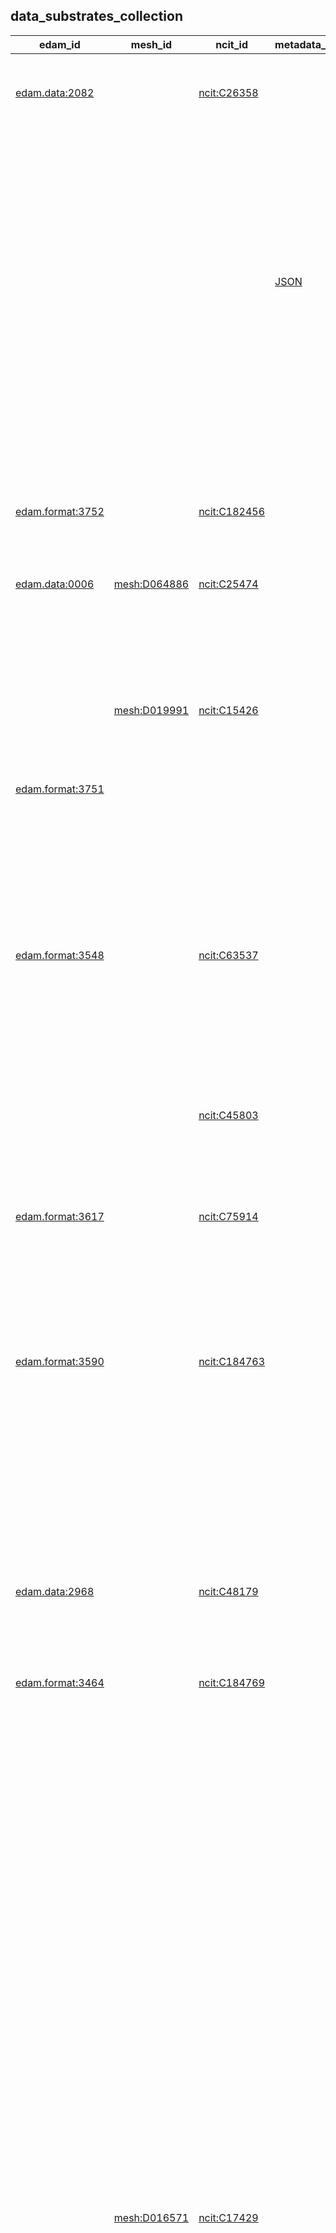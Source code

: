 ## data_substrates_collection

| edam_id                                                 | mesh_id                                            | ncit_id                                                     | metadata_storage | file_extensions | limitations                                                                                                                                                                                                                                            | id                                          | category                                                                                                | name                                                 | description                                                                                                                                                                                                                                                                                                                                                                                                                   | subclass_of                                                                             | related_to                                                                                                                                                                                                                                                                                                                                                                                                                                                                                                                                                                                                                                                                                                                                                                                                                                                                                                                                                                                                                                                                                      | contributor_name | contributor_github_name | contributor_orcid                                      | contribution_date |
| ------------------------------------------------------- | -------------------------------------------------- | ----------------------------------------------------------- | ---------------- | --------------- | ------------------------------------------------------------------------------------------------------------------------------------------------------------------------------------------------------------------------------------------------------ | ------------------------------------------- | ------------------------------------------------------------------------------------------------------- | ---------------------------------------------------- | ----------------------------------------------------------------------------------------------------------------------------------------------------------------------------------------------------------------------------------------------------------------------------------------------------------------------------------------------------------------------------------------------------------------------------- | --------------------------------------------------------------------------------------- | ----------------------------------------------------------------------------------------------------------------------------------------------------------------------------------------------------------------------------------------------------------------------------------------------------------------------------------------------------------------------------------------------------------------------------------------------------------------------------------------------------------------------------------------------------------------------------------------------------------------------------------------------------------------------------------------------------------------------------------------------------------------------------------------------------------------------------------------------------------------------------------------------------------------------------------------------------------------------------------------------------------------------------------------------------------------------------------------------- | ---------------- | ----------------------- | ------------------------------------------------------ | ----------------- |
| [edam.data:2082](http://edamontology.org/data_2082)     |                                                    | [ncit:C26358](http://purl.obolibrary.org/obo/NCIT_C26358)   |                  |                 |                                                                                                                                                                                                                                                        | [B2AI_SUBSTRATE:1](DataSubstrate.markdown)  | [B2AI_SUBSTRATE:DataSubstrate](https://w3id.org/bridge2ai/standards-datasubstrate-schema/DataSubstrate) | Array                                                | A data type that represents a collection of elements (values or variables), each selected by one or more indices.                                                                                                                                                                                                                                                                                                             | [B2AI_SUBSTRATE:7](DataSubstrate.markdown)                                              | [B2AI_STANDARD:392](DataStandardOrTool.markdown) [B2AI_STANDARD:394](DataStandardOrTool.markdown) [B2AI_STANDARD:722](DataStandardOrTool.markdown) [B2AI_STANDARD:834](DataStandardOrTool.markdown)                                                                                                                                                                                                                                                                                                                                                                                                                                                                                                                                                                                                                                                                                                                                                                                                                                                                                             | Harry Caufield   | caufieldjh              | [ORCID:0000-0001-5705-7831](ORCID:0000-0001-5705-7831) |                   |
|                                                         |                                                    |                                                             |                  |                 |                                                                                                                                                                                                                                                        | [B2AI_SUBSTRATE:2](DataSubstrate.markdown)  | [B2AI_SUBSTRATE:DataSubstrate](https://w3id.org/bridge2ai/standards-datasubstrate-schema/DataSubstrate) | Associative Array                                    | A data structure that stores a collection of key-value pairs, where each key is associated with a value. It allows for fast and efficient lookups by using the keys as indices to access the corresponding values.                                                                                                                                                                                                            | [B2AI_SUBSTRATE:1](DataSubstrate.markdown)                                              |                                                                                                                                                                                                                                                                                                                                                                                                                                                                                                                                                                                                                                                                                                                                                                                                                                                                                                                                                                                                                                                                                                 | Harry Caufield   | caufieldjh              | [ORCID:0000-0001-5705-7831](ORCID:0000-0001-5705-7831) |                   |
|                                                         |                                                    |                                                             | [JSON](JSON)     |                 |                                                                                                                                                                                                                                                        | [B2AI_SUBSTRATE:3](DataSubstrate.markdown)  | [B2AI_SUBSTRATE:DataSubstrate](https://w3id.org/bridge2ai/standards-datasubstrate-schema/DataSubstrate) | BIDS                                                 | Data conforming to the Brain Imaging Data Structure (BIDS).                                                                                                                                                                                                                                                                                                                                                                   | [B2AI_SUBSTRATE:19](DataSubstrate.markdown) [B2AI_SUBSTRATE:49](DataSubstrate.markdown) | [B2AI_STANDARD:33](DataStandardOrTool.markdown)                                                                                                                                                                                                                                                                                                                                                                                                                                                                                                                                                                                                                                                                                                                                                                                                                                                                                                                                                                                                                                                 | Harry Caufield   | caufieldjh              | [ORCID:0000-0001-5705-7831](ORCID:0000-0001-5705-7831) |                   |
|                                                         |                                                    |                                                             |                  |                 |                                                                                                                                                                                                                                                        | [B2AI_SUBSTRATE:4](DataSubstrate.markdown)  | [B2AI_SUBSTRATE:DataSubstrate](https://w3id.org/bridge2ai/standards-datasubstrate-schema/DataSubstrate) | BigQuery                                             | A fully managed, serverless data warehouse that enables scalable analysis over petabytes of data. It is a Platform as a Service (PaaS) that supports querying using ANSI SQL.                                                                                                                                                                                                                                                 | [B2AI_SUBSTRATE:5](DataSubstrate.markdown)                                              | [B2AI_STANDARD:735](DataStandardOrTool.markdown)                                                                                                                                                                                                                                                                                                                                                                                                                                                                                                                                                                                                                                                                                                                                                                                                                                                                                                                                                                                                                                                | Harry Caufield   | caufieldjh              | [ORCID:0000-0001-5705-7831](ORCID:0000-0001-5705-7831) |                   |
|                                                         |                                                    |                                                             |                  |                 |                                                                                                                                                                                                                                                        | [B2AI_SUBSTRATE:5](DataSubstrate.markdown)  | [B2AI_SUBSTRATE:DataSubstrate](https://w3id.org/bridge2ai/standards-datasubstrate-schema/DataSubstrate) | Column Store                                         | A database that stores data tables by column rather than by row.                                                                                                                                                                                                                                                                                                                                                              | [B2AI_SUBSTRATE:9](DataSubstrate.markdown)                                              |                                                                                                                                                                                                                                                                                                                                                                                                                                                                                                                                                                                                                                                                                                                                                                                                                                                                                                                                                                                                                                                                                                 | Harry Caufield   | caufieldjh              | [ORCID:0000-0001-5705-7831](ORCID:0000-0001-5705-7831) |                   |
| [edam.format:3752](http://edamontology.org/format_3752) |                                                    | [ncit:C182456](http://purl.obolibrary.org/obo/NCIT_C182456) |                  | csv             | Differences in newline characters can cause inconsistency across operating systems.                                                                                                                                                                    | [B2AI_SUBSTRATE:6](DataSubstrate.markdown)  | [B2AI_SUBSTRATE:DataSubstrate](https://w3id.org/bridge2ai/standards-datasubstrate-schema/DataSubstrate) | Comma-separated values                               | Any text or mixed data with distinct records in columns separated by commas and rows separated by newlines.                                                                                                                                                                                                                                                                                                                   | [B2AI_SUBSTRATE:10](DataSubstrate.markdown)                                             | [B2AI_STANDARD:347](DataStandardOrTool.markdown) [B2AI_STANDARD:378](DataStandardOrTool.markdown) [B2AI_STANDARD:783](DataStandardOrTool.markdown) [B2AI_STANDARD:878](DataStandardOrTool.markdown)                                                                                                                                                                                                                                                                                                                                                                                                                                                                                                                                                                                                                                                                                                                                                                                                                                                                                             | Harry Caufield   | caufieldjh              | [ORCID:0000-0001-5705-7831](ORCID:0000-0001-5705-7831) |                   |
| [edam.data:0006](http://edamontology.org/data_0006)     | [mesh:D064886](http://id.nlm.nih.gov/mesh/D064886) | [ncit:C25474](http://purl.obolibrary.org/obo/NCIT_C25474)   |                  |                 |                                                                                                                                                                                                                                                        | [B2AI_SUBSTRATE:7](DataSubstrate.markdown)  | [B2AI_SUBSTRATE:DataSubstrate](https://w3id.org/bridge2ai/standards-datasubstrate-schema/DataSubstrate) | Data                                                 | Any collection of discrete values conveying information.                                                                                                                                                                                                                                                                                                                                                                      |                                                                                         |                                                                                                                                                                                                                                                                                                                                                                                                                                                                                                                                                                                                                                                                                                                                                                                                                                                                                                                                                                                                                                                                                                 | Harry Caufield   | caufieldjh              | [ORCID:0000-0001-5705-7831](ORCID:0000-0001-5705-7831) |                   |
|                                                         |                                                    |                                                             |                  |                 |                                                                                                                                                                                                                                                        | [B2AI_SUBSTRATE:8](DataSubstrate.markdown)  | [B2AI_SUBSTRATE:DataSubstrate](https://w3id.org/bridge2ai/standards-datasubstrate-schema/DataSubstrate) | Data Frame                                           | A data structure that organizes data into a 2-dimensional table of rows and columns.                                                                                                                                                                                                                                                                                                                                          | [B2AI_SUBSTRATE:7](DataSubstrate.markdown)                                              | [B2AI_STANDARD:813](DataStandardOrTool.markdown) [B2AI_STANDARD:862](DataStandardOrTool.markdown)                                                                                                                                                                                                                                                                                                                                                                                                                                                                                                                                                                                                                                                                                                                                                                                                                                                                                                                                                                                               | Harry Caufield   | caufieldjh              | [ORCID:0000-0001-5705-7831](ORCID:0000-0001-5705-7831) |                   |
|                                                         | [mesh:D019991](http://id.nlm.nih.gov/mesh/D019991) | [ncit:C15426](http://purl.obolibrary.org/obo/NCIT_C15426)   |                  |                 |                                                                                                                                                                                                                                                        | [B2AI_SUBSTRATE:9](DataSubstrate.markdown)  | [B2AI_SUBSTRATE:DataSubstrate](https://w3id.org/bridge2ai/standards-datasubstrate-schema/DataSubstrate) | Database                                             | An organized collection of structured information, stored electronically and organized for rapid search and retrieval.                                                                                                                                                                                                                                                                                                        | [B2AI_SUBSTRATE:7](DataSubstrate.markdown)                                              | [B2AI_STANDARD:202](DataStandardOrTool.markdown) [B2AI_STANDARD:712](DataStandardOrTool.markdown) [B2AI_STANDARD:797](DataStandardOrTool.markdown) [B2AI_STANDARD:801](DataStandardOrTool.markdown) [B2AI_STANDARD:802](DataStandardOrTool.markdown) [B2AI_STANDARD:815](DataStandardOrTool.markdown) [B2AI_STANDARD:861](DataStandardOrTool.markdown) [B2AI_STANDARD:871](DataStandardOrTool.markdown)                                                                                                                                                                                                                                                                                                                                                                                                                                                                                                                                                                                                                                                                                         | Harry Caufield   | caufieldjh              | [ORCID:0000-0001-5705-7831](ORCID:0000-0001-5705-7831) |                   |
| [edam.format:3751](http://edamontology.org/format_3751) |                                                    |                                                             |                  | txt             |                                                                                                                                                                                                                                                        | [B2AI_SUBSTRATE:10](DataSubstrate.markdown) | [B2AI_SUBSTRATE:DataSubstrate](https://w3id.org/bridge2ai/standards-datasubstrate-schema/DataSubstrate) | Delimited Text                                       | Any data with distinct records separated or delimited by a specific character pattern.                                                                                                                                                                                                                                                                                                                                        | [B2AI_SUBSTRATE:43](DataSubstrate.markdown)                                             |                                                                                                                                                                                                                                                                                                                                                                                                                                                                                                                                                                                                                                                                                                                                                                                                                                                                                                                                                                                                                                                                                                 | Harry Caufield   | caufieldjh              | [ORCID:0000-0001-5705-7831](ORCID:0000-0001-5705-7831) |                   |
| [edam.format:3548](http://edamontology.org/format_3548) |                                                    | [ncit:C63537](http://purl.obolibrary.org/obo/NCIT_C63537)   |                  | dicom dcm       | Files are generally named using unique identifiers that may not be compatible across all operating systems (i.e., they may be too long). Patient data is included in each image file header so all files must be processed in order to anonymize them. | [B2AI_SUBSTRATE:11](DataSubstrate.markdown) | [B2AI_SUBSTRATE:DataSubstrate](https://w3id.org/bridge2ai/standards-datasubstrate-schema/DataSubstrate) | DICOM                                                | An image and metadata format for radiology imaging.                                                                                                                                                                                                                                                                                                                                                                           | [B2AI_SUBSTRATE:36](DataSubstrate.markdown)                                             | [B2AI_STANDARD:8](DataStandardOrTool.markdown) [B2AI_STANDARD:79](DataStandardOrTool.markdown) [B2AI_STANDARD:80](DataStandardOrTool.markdown) [B2AI_STANDARD:81](DataStandardOrTool.markdown) [B2AI_STANDARD:82](DataStandardOrTool.markdown) [B2AI_STANDARD:83](DataStandardOrTool.markdown) [B2AI_STANDARD:84](DataStandardOrTool.markdown) [B2AI_STANDARD:85](DataStandardOrTool.markdown) [B2AI_STANDARD:86](DataStandardOrTool.markdown) [B2AI_STANDARD:87](DataStandardOrTool.markdown) [B2AI_STANDARD:88](DataStandardOrTool.markdown) [B2AI_STANDARD:89](DataStandardOrTool.markdown) [B2AI_STANDARD:90](DataStandardOrTool.markdown) [B2AI_STANDARD:91](DataStandardOrTool.markdown) [B2AI_STANDARD:92](DataStandardOrTool.markdown) [B2AI_STANDARD:93](DataStandardOrTool.markdown) [B2AI_STANDARD:94](DataStandardOrTool.markdown) [B2AI_STANDARD:95](DataStandardOrTool.markdown) [B2AI_STANDARD:96](DataStandardOrTool.markdown) [B2AI_STANDARD:97](DataStandardOrTool.markdown) [B2AI_STANDARD:98](DataStandardOrTool.markdown) [B2AI_STANDARD:849](DataStandardOrTool.markdown) | Harry Caufield   | caufieldjh              | [ORCID:0000-0001-5705-7831](ORCID:0000-0001-5705-7831) |                   |
|                                                         |                                                    | [ncit:C45803](http://purl.obolibrary.org/obo/NCIT_C45803)   |                  |                 |                                                                                                                                                                                                                                                        | [B2AI_SUBSTRATE:12](DataSubstrate.markdown) | [B2AI_SUBSTRATE:DataSubstrate](https://w3id.org/bridge2ai/standards-datasubstrate-schema/DataSubstrate) | Directed acyclic graph                               | A directed graph with no directed cycles.                                                                                                                                                                                                                                                                                                                                                                                     | [B2AI_SUBSTRATE:14](DataSubstrate.markdown)                                             |                                                                                                                                                                                                                                                                                                                                                                                                                                                                                                                                                                                                                                                                                                                                                                                                                                                                                                                                                                                                                                                                                                 | Harry Caufield   | caufieldjh              | [ORCID:0000-0001-5705-7831](ORCID:0000-0001-5705-7831) |                   |
|                                                         |                                                    |                                                             |                  |                 |                                                                                                                                                                                                                                                        | [B2AI_SUBSTRATE:13](DataSubstrate.markdown) | [B2AI_SUBSTRATE:DataSubstrate](https://w3id.org/bridge2ai/standards-datasubstrate-schema/DataSubstrate) | Document Database                                    | A database that stores and retrieves information in documents.                                                                                                                                                                                                                                                                                                                                                                | [B2AI_SUBSTRATE:9](DataSubstrate.markdown)                                              | [B2AI_STANDARD:797](DataStandardOrTool.markdown)                                                                                                                                                                                                                                                                                                                                                                                                                                                                                                                                                                                                                                                                                                                                                                                                                                                                                                                                                                                                                                                | Harry Caufield   | caufieldjh              | [ORCID:0000-0001-5705-7831](ORCID:0000-0001-5705-7831) |                   |
| [edam.format:3617](http://edamontology.org/format_3617) |                                                    | [ncit:C75914](http://purl.obolibrary.org/obo/NCIT_C75914)   |                  |                 |                                                                                                                                                                                                                                                        | [B2AI_SUBSTRATE:14](DataSubstrate.markdown) | [B2AI_SUBSTRATE:DataSubstrate](https://w3id.org/bridge2ai/standards-datasubstrate-schema/DataSubstrate) | Graph                                                | A structure of nodes (sometimes called vertices) and edges between them.                                                                                                                                                                                                                                                                                                                                                      | [B2AI_SUBSTRATE:7](DataSubstrate.markdown)                                              | [B2AI_STANDARD:768](DataStandardOrTool.markdown) [B2AI_STANDARD:802](DataStandardOrTool.markdown)                                                                                                                                                                                                                                                                                                                                                                                                                                                                                                                                                                                                                                                                                                                                                                                                                                                                                                                                                                                               | Harry Caufield   | caufieldjh              | [ORCID:0000-0001-5705-7831](ORCID:0000-0001-5705-7831) |                   |
|                                                         |                                                    |                                                             |                  |                 |                                                                                                                                                                                                                                                        | [B2AI_SUBSTRATE:15](DataSubstrate.markdown) | [B2AI_SUBSTRATE:DataSubstrate](https://w3id.org/bridge2ai/standards-datasubstrate-schema/DataSubstrate) | Graph Database                                       | A type of database that stores nodes and relationships instead of tables or documents.                                                                                                                                                                                                                                                                                                                                        | [B2AI_SUBSTRATE:9](DataSubstrate.markdown) [B2AI_SUBSTRATE:14](DataSubstrate.markdown)  | [B2AI_STANDARD:768](DataStandardOrTool.markdown) [B2AI_STANDARD:802](DataStandardOrTool.markdown)                                                                                                                                                                                                                                                                                                                                                                                                                                                                                                                                                                                                                                                                                                                                                                                                                                                                                                                                                                                               | Harry Caufield   | caufieldjh              | [ORCID:0000-0001-5705-7831](ORCID:0000-0001-5705-7831) |                   |
| [edam.format:3590](http://edamontology.org/format_3590) |                                                    | [ncit:C184763](http://purl.obolibrary.org/obo/NCIT_C184763) |                  | h5 hdf5         | Structure is not optimized for data access through cloud storage infrastructure.                                                                                                                                                                       | [B2AI_SUBSTRATE:16](DataSubstrate.markdown) | [B2AI_SUBSTRATE:DataSubstrate](https://w3id.org/bridge2ai/standards-datasubstrate-schema/DataSubstrate) | HDF5                                                 | A data model, library, and file format for storing and managing data. It supports an unlimited variety of datatypes, and is designed for flexible and efficient I/O and for high volume and complex data.                                                                                                                                                                                                                     | [B2AI_SUBSTRATE:18](DataSubstrate.markdown)                                             | [B2AI_STANDARD:71](DataStandardOrTool.markdown) [B2AI_STANDARD:218](DataStandardOrTool.markdown) [B2AI_STANDARD:339](DataStandardOrTool.markdown) [B2AI_STANDARD:340](DataStandardOrTool.markdown) [B2AI_STANDARD:379](DataStandardOrTool.markdown)                                                                                                                                                                                                                                                                                                                                                                                                                                                                                                                                                                                                                                                                                                                                                                                                                                             | Harry Caufield   | caufieldjh              | [ORCID:0000-0001-5705-7831](ORCID:0000-0001-5705-7831) |                   |
|                                                         |                                                    |                                                             |                  |                 |                                                                                                                                                                                                                                                        | [B2AI_SUBSTRATE:17](DataSubstrate.markdown) | [B2AI_SUBSTRATE:DataSubstrate](https://w3id.org/bridge2ai/standards-datasubstrate-schema/DataSubstrate) | Heap                                                 | A complete binary tree, i.e., each node has no more than two children.                                                                                                                                                                                                                                                                                                                                                        | [Tree](Tree)                                                                            |                                                                                                                                                                                                                                                                                                                                                                                                                                                                                                                                                                                                                                                                                                                                                                                                                                                                                                                                                                                                                                                                                                 | Harry Caufield   | caufieldjh              | [ORCID:0000-0001-5705-7831](ORCID:0000-0001-5705-7831) |                   |
|                                                         |                                                    |                                                             |                  |                 |                                                                                                                                                                                                                                                        | [B2AI_SUBSTRATE:18](DataSubstrate.markdown) | [B2AI_SUBSTRATE:DataSubstrate](https://w3id.org/bridge2ai/standards-datasubstrate-schema/DataSubstrate) | Hierarchical Array                                   | A data structure of a list, such that list elements may be subsets of other elements.                                                                                                                                                                                                                                                                                                                                         | [B2AI_SUBSTRATE:1](DataSubstrate.markdown)                                              |                                                                                                                                                                                                                                                                                                                                                                                                                                                                                                                                                                                                                                                                                                                                                                                                                                                                                                                                                                                                                                                                                                 | Harry Caufield   | caufieldjh              | [ORCID:0000-0001-5705-7831](ORCID:0000-0001-5705-7831) |                   |
| [edam.data:2968](http://edamontology.org/data_2968)     |                                                    | [ncit:C48179](http://purl.obolibrary.org/obo/NCIT_C48179)   |                  |                 |                                                                                                                                                                                                                                                        | [B2AI_SUBSTRATE:19](DataSubstrate.markdown) | [B2AI_SUBSTRATE:DataSubstrate](https://w3id.org/bridge2ai/standards-datasubstrate-schema/DataSubstrate) | Image                                                | Any visual representation of something.                                                                                                                                                                                                                                                                                                                                                                                       | [B2AI_SUBSTRATE:7](DataSubstrate.markdown)                                              | [B2AI_STANDARD:98](DataStandardOrTool.markdown) [B2AI_STANDARD:307](DataStandardOrTool.markdown) [B2AI_STANDARD:316](DataStandardOrTool.markdown) [B2AI_STANDARD:344](DataStandardOrTool.markdown) [B2AI_STANDARD:362](DataStandardOrTool.markdown) [B2AI_STANDARD:375](DataStandardOrTool.markdown) [B2AI_STANDARD:377](DataStandardOrTool.markdown) [B2AI_STANDARD:383](DataStandardOrTool.markdown) [B2AI_STANDARD:390](DataStandardOrTool.markdown)                                                                                                                                                                                                                                                                                                                                                                                                                                                                                                                                                                                                                                         | Harry Caufield   | caufieldjh              | [ORCID:0000-0001-5705-7831](ORCID:0000-0001-5705-7831) |                   |
| [edam.format:3464](http://edamontology.org/format_3464) |                                                    | [ncit:C184769](http://purl.obolibrary.org/obo/NCIT_C184769) |                  | json            |                                                                                                                                                                                                                                                        | [B2AI_SUBSTRATE:20](DataSubstrate.markdown) | [B2AI_SUBSTRATE:DataSubstrate](https://w3id.org/bridge2ai/standards-datasubstrate-schema/DataSubstrate) | JSON                                                 | JavaScript Object Notation (JSON) is a lightweight format for storing and transporting data.                                                                                                                                                                                                                                                                                                                                  | [B2AI_SUBSTRATE:2](DataSubstrate.markdown) [B2AI_SUBSTRATE:18](DataSubstrate.markdown)  |                                                                                                                                                                                                                                                                                                                                                                                                                                                                                                                                                                                                                                                                                                                                                                                                                                                                                                                                                                                                                                                                                                 | Harry Caufield   | caufieldjh              | [ORCID:0000-0001-5705-7831](ORCID:0000-0001-5705-7831) |                   |
|                                                         |                                                    |                                                             |                  | tsv             |                                                                                                                                                                                                                                                        | [B2AI_SUBSTRATE:21](DataSubstrate.markdown) | [B2AI_SUBSTRATE:DataSubstrate](https://w3id.org/bridge2ai/standards-datasubstrate-schema/DataSubstrate) | KGX TSV                                              | A tab-delimited data format for exchanging property graph data.                                                                                                                                                                                                                                                                                                                                                               | [B2AI_SUBSTRATE:32](DataSubstrate.markdown) [B2AI_SUBSTRATE:41](DataSubstrate.markdown) | [B2AI_STANDARD:346](DataStandardOrTool.markdown)                                                                                                                                                                                                                                                                                                                                                                                                                                                                                                                                                                                                                                                                                                                                                                                                                                                                                                                                                                                                                                                | Harry Caufield   | caufieldjh              | [ORCID:0000-0001-5705-7831](ORCID:0000-0001-5705-7831) |                   |
|                                                         |                                                    |                                                             |                  | mongo           | The maximum size of an individual document in MongoDB is 16MB with a nested depth of 100 levels.                                                                                                                                                       | [B2AI_SUBSTRATE:22](DataSubstrate.markdown) | [B2AI_SUBSTRATE:DataSubstrate](https://w3id.org/bridge2ai/standards-datasubstrate-schema/DataSubstrate) | MongoDB                                              | A non-relational document database that provides support for JSON-like storage.                                                                                                                                                                                                                                                                                                                                               | [B2AI_SUBSTRATE:13](DataSubstrate.markdown)                                             | [B2AI_STANDARD:797](DataStandardOrTool.markdown)                                                                                                                                                                                                                                                                                                                                                                                                                                                                                                                                                                                                                                                                                                                                                                                                                                                                                                                                                                                                                                                | Harry Caufield   | caufieldjh              | [ORCID:0000-0001-5705-7831](ORCID:0000-0001-5705-7831) |                   |
|                                                         |                                                    |                                                             |                  | mysql sql       |                                                                                                                                                                                                                                                        | [B2AI_SUBSTRATE:23](DataSubstrate.markdown) | [B2AI_SUBSTRATE:DataSubstrate](https://w3id.org/bridge2ai/standards-datasubstrate-schema/DataSubstrate) | MySQL                                                | A relational database management system developed by Oracle that is based on structured query language (SQL).                                                                                                                                                                                                                                                                                                                 | [B2AI_SUBSTRATE:37](DataSubstrate.markdown)                                             | [B2AI_STANDARD:801](DataStandardOrTool.markdown)                                                                                                                                                                                                                                                                                                                                                                                                                                                                                                                                                                                                                                                                                                                                                                                                                                                                                                                                                                                                                                                | Harry Caufield   | caufieldjh              | [ORCID:0000-0001-5705-7831](ORCID:0000-0001-5705-7831) |                   |
|                                                         |                                                    |                                                             |                  |                 |                                                                                                                                                                                                                                                        | [B2AI_SUBSTRATE:24](DataSubstrate.markdown) | [B2AI_SUBSTRATE:DataSubstrate](https://w3id.org/bridge2ai/standards-datasubstrate-schema/DataSubstrate) | N-Dimensional Array                                  | A data structure that can store a collection of items, where each item is identified by a set of indices. The number of indices required to identify an item is referred to as the dimension of the array, hence the name N-dimensional array.                                                                                                                                                                                | [B2AI_SUBSTRATE:1](DataSubstrate.markdown)                                              | [B2AI_STANDARD:394](DataStandardOrTool.markdown)                                                                                                                                                                                                                                                                                                                                                                                                                                                                                                                                                                                                                                                                                                                                                                                                                                                                                                                                                                                                                                                | Harry Caufield   | caufieldjh              | [ORCID:0000-0001-5705-7831](ORCID:0000-0001-5705-7831) |                   |
|                                                         |                                                    |                                                             |                  |                 | All data is stored locally - this can cause slowdowns when data exceeds available memory.                                                                                                                                                              | [B2AI_SUBSTRATE:25](DataSubstrate.markdown) | [B2AI_SUBSTRATE:DataSubstrate](https://w3id.org/bridge2ai/standards-datasubstrate-schema/DataSubstrate) | Neo4j                                                | A popular graph database platform.                                                                                                                                                                                                                                                                                                                                                                                            | [B2AI_SUBSTRATE:15](DataSubstrate.markdown)                                             | [B2AI_STANDARD:802](DataStandardOrTool.markdown)                                                                                                                                                                                                                                                                                                                                                                                                                                                                                                                                                                                                                                                                                                                                                                                                                                                                                                                                                                                                                                                | Harry Caufield   | caufieldjh              | [ORCID:0000-0001-5705-7831](ORCID:0000-0001-5705-7831) |                   |
|                                                         | [mesh:D016571](http://id.nlm.nih.gov/mesh/D016571) | [ncit:C17429](http://purl.obolibrary.org/obo/NCIT_C17429)   |                  |                 |                                                                                                                                                                                                                                                        | [B2AI_SUBSTRATE:26](DataSubstrate.markdown) | [B2AI_SUBSTRATE:DataSubstrate](https://w3id.org/bridge2ai/standards-datasubstrate-schema/DataSubstrate) | Neural Network Model                                 | The result of training a neural network on a certain set of inputs.                                                                                                                                                                                                                                                                                                                                                           | [B2AI_SUBSTRATE:7](DataSubstrate.markdown)                                              |                                                                                                                                                                                                                                                                                                                                                                                                                                                                                                                                                                                                                                                                                                                                                                                                                                                                                                                                                                                                                                                                                                 | Harry Caufield   | caufieldjh              | [ORCID:0000-0001-5705-7831](ORCID:0000-0001-5705-7831) |                   |
|                                                         |                                                    |                                                             |                  | nnef            |                                                                                                                                                                                                                                                        | [B2AI_SUBSTRATE:27](DataSubstrate.markdown) | [B2AI_SUBSTRATE:DataSubstrate](https://w3id.org/bridge2ai/standards-datasubstrate-schema/DataSubstrate) | NNEF                                                 | An exchange format for neural network models produced using Torch, Caffe, TensorFlow, Theano, Chainer, Caffe2, PyTorch, or MXNet.                                                                                                                                                                                                                                                                                             | [B2AI_SUBSTRATE:26](DataSubstrate.markdown)                                             | [B2AI_STANDARD:354](DataStandardOrTool.markdown)                                                                                                                                                                                                                                                                                                                                                                                                                                                                                                                                                                                                                                                                                                                                                                                                                                                                                                                                                                                                                                                | Harry Caufield   | caufieldjh              | [ORCID:0000-0001-5705-7831](ORCID:0000-0001-5705-7831) |                   |
|                                                         |                                                    |                                                             |                  | onnx            |                                                                                                                                                                                                                                                        | [B2AI_SUBSTRATE:28](DataSubstrate.markdown) | [B2AI_SUBSTRATE:DataSubstrate](https://w3id.org/bridge2ai/standards-datasubstrate-schema/DataSubstrate) | ONNX                                                 | An open format built to represent machine learning models.                                                                                                                                                                                                                                                                                                                                                                    | [B2AI_SUBSTRATE:26](DataSubstrate.markdown)                                             | [B2AI_STANDARD:357](DataStandardOrTool.markdown)                                                                                                                                                                                                                                                                                                                                                                                                                                                                                                                                                                                                                                                                                                                                                                                                                                                                                                                                                                                                                                                | Harry Caufield   | caufieldjh              | [ORCID:0000-0001-5705-7831](ORCID:0000-0001-5705-7831) |                   |
|                                                         |                                                    |                                                             |                  |                 |                                                                                                                                                                                                                                                        | [B2AI_SUBSTRATE:29](DataSubstrate.markdown) | [B2AI_SUBSTRATE:DataSubstrate](https://w3id.org/bridge2ai/standards-datasubstrate-schema/DataSubstrate) | Pandas DataFrame                                     | A two-dimensional, size-mutable, potentially heterogeneous tabular data object.                                                                                                                                                                                                                                                                                                                                               | [B2AI_SUBSTRATE:8](DataSubstrate.markdown)                                              | [B2AI_STANDARD:813](DataStandardOrTool.markdown)                                                                                                                                                                                                                                                                                                                                                                                                                                                                                                                                                                                                                                                                                                                                                                                                                                                                                                                                                                                                                                                | Harry Caufield   | caufieldjh              | [ORCID:0000-0001-5705-7831](ORCID:0000-0001-5705-7831) |                   |
|                                                         |                                                    |                                                             |                  | parquet pqt     |                                                                                                                                                                                                                                                        | [B2AI_SUBSTRATE:30](DataSubstrate.markdown) | [B2AI_SUBSTRATE:DataSubstrate](https://w3id.org/bridge2ai/standards-datasubstrate-schema/DataSubstrate) | Parquet                                              | Apache Parquet is a free and open-source column-oriented data storage format in the Apache Hadoop ecosystem.                                                                                                                                                                                                                                                                                                                  | [B2AI_SUBSTRATE:5](DataSubstrate.markdown)                                              | [B2AI_STANDARD:359](DataStandardOrTool.markdown)                                                                                                                                                                                                                                                                                                                                                                                                                                                                                                                                                                                                                                                                                                                                                                                                                                                                                                                                                                                                                                                | Harry Caufield   | caufieldjh              | [ORCID:0000-0001-5705-7831](ORCID:0000-0001-5705-7831) |                   |
|                                                         |                                                    |                                                             |                  | sql             |                                                                                                                                                                                                                                                        | [B2AI_SUBSTRATE:31](DataSubstrate.markdown) | [B2AI_SUBSTRATE:DataSubstrate](https://w3id.org/bridge2ai/standards-datasubstrate-schema/DataSubstrate) | PostgreSQL                                           | An open-source relational database management system emphasizing extensibility and SQL compliance.                                                                                                                                                                                                                                                                                                                            | [B2AI_SUBSTRATE:37](DataSubstrate.markdown)                                             | [B2AI_STANDARD:815](DataStandardOrTool.markdown)                                                                                                                                                                                                                                                                                                                                                                                                                                                                                                                                                                                                                                                                                                                                                                                                                                                                                                                                                                                                                                                | Harry Caufield   | caufieldjh              | [ORCID:0000-0001-5705-7831](ORCID:0000-0001-5705-7831) |                   |
|                                                         |                                                    |                                                             |                  |                 |                                                                                                                                                                                                                                                        | [B2AI_SUBSTRATE:32](DataSubstrate.markdown) | [B2AI_SUBSTRATE:DataSubstrate](https://w3id.org/bridge2ai/standards-datasubstrate-schema/DataSubstrate) | Property graph                                       | A graph model in which nodes and edges may be assigned properties (i.e., values or key-value pairs).                                                                                                                                                                                                                                                                                                                          | [B2AI_SUBSTRATE:14](DataSubstrate.markdown)                                             |                                                                                                                                                                                                                                                                                                                                                                                                                                                                                                                                                                                                                                                                                                                                                                                                                                                                                                                                                                                                                                                                                                 | Harry Caufield   | caufieldjh              | [ORCID:0000-0001-5705-7831](ORCID:0000-0001-5705-7831) |                   |
|                                                         |                                                    |                                                             |                  |                 |                                                                                                                                                                                                                                                        | [B2AI_SUBSTRATE:33](DataSubstrate.markdown) | [B2AI_SUBSTRATE:DataSubstrate](https://w3id.org/bridge2ai/standards-datasubstrate-schema/DataSubstrate) | PyTorch Tensor                                       | In PyTorch, a torch.Tensor is a multi-dimensional matrix containing elements of a single data type.                                                                                                                                                                                                                                                                                                                           | [B2AI_SUBSTRATE:42](DataSubstrate.markdown)                                             | [B2AI_STANDARD:354](DataStandardOrTool.markdown) [B2AI_STANDARD:401](DataStandardOrTool.markdown) [B2AI_STANDARD:765](DataStandardOrTool.markdown) [B2AI_STANDARD:788](DataStandardOrTool.markdown) [B2AI_STANDARD:816](DataStandardOrTool.markdown)                                                                                                                                                                                                                                                                                                                                                                                                                                                                                                                                                                                                                                                                                                                                                                                                                                            | Harry Caufield   | caufieldjh              | [ORCID:0000-0001-5705-7831](ORCID:0000-0001-5705-7831) |                   |
|                                                         |                                                    |                                                             |                  |                 | Memory-limited.                                                                                                                                                                                                                                        | [B2AI_SUBSTRATE:34](DataSubstrate.markdown) | [B2AI_SUBSTRATE:DataSubstrate](https://w3id.org/bridge2ai/standards-datasubstrate-schema/DataSubstrate) | R data.frame                                         | A tightly coupled collection of variables that shares many of the properties of matrices and of lists.                                                                                                                                                                                                                                                                                                                        | [B2AI_SUBSTRATE:8](DataSubstrate.markdown)                                              | [B2AI_STANDARD:833](DataStandardOrTool.markdown)                                                                                                                                                                                                                                                                                                                                                                                                                                                                                                                                                                                                                                                                                                                                                                                                                                                                                                                                                                                                                                                | Harry Caufield   | caufieldjh              | [ORCID:0000-0001-5705-7831](ORCID:0000-0001-5705-7831) |                   |
|                                                         |                                                    |                                                             |                  |                 |                                                                                                                                                                                                                                                        | [B2AI_SUBSTRATE:35](DataSubstrate.markdown) | [B2AI_SUBSTRATE:DataSubstrate](https://w3id.org/bridge2ai/standards-datasubstrate-schema/DataSubstrate) | R tibble                                             | A redesigned version of an R data frame. Never changes the input type, can have columns that are lists, can have non-standard variable names, can start with a number or contain spaces, only recycles vectors of length 1, and never creates row names.                                                                                                                                                                      | [B2AI_SUBSTRATE:8](DataSubstrate.markdown)                                              | [B2AI_STANDARD:833](DataStandardOrTool.markdown)                                                                                                                                                                                                                                                                                                                                                                                                                                                                                                                                                                                                                                                                                                                                                                                                                                                                                                                                                                                                                                                | Harry Caufield   | caufieldjh              | [ORCID:0000-0001-5705-7831](ORCID:0000-0001-5705-7831) |                   |
|                                                         |                                                    |                                                             |                  |                 |                                                                                                                                                                                                                                                        | [B2AI_SUBSTRATE:36](DataSubstrate.markdown) | [B2AI_SUBSTRATE:DataSubstrate](https://w3id.org/bridge2ai/standards-datasubstrate-schema/DataSubstrate) | Raster Image                                         | Any visual representation of something represented as a two-dimensional matrix of pixel values denoting intensity, potentially accompanied by other values for colors or other image properties (e.g., compression).                                                                                                                                                                                                          | [B2AI_SUBSTRATE:19](DataSubstrate.markdown)                                             | [B2AI_STANDARD:829](DataStandardOrTool.markdown)                                                                                                                                                                                                                                                                                                                                                                                                                                                                                                                                                                                                                                                                                                                                                                                                                                                                                                                                                                                                                                                | Harry Caufield   | caufieldjh              | [ORCID:0000-0001-5705-7831](ORCID:0000-0001-5705-7831) |                   |
|                                                         |                                                    |                                                             |                  |                 |                                                                                                                                                                                                                                                        | [B2AI_SUBSTRATE:37](DataSubstrate.markdown) | [B2AI_SUBSTRATE:DataSubstrate](https://w3id.org/bridge2ai/standards-datasubstrate-schema/DataSubstrate) | Relational Database                                  | A database that stores and provides access to data points related to one another.                                                                                                                                                                                                                                                                                                                                             | [B2AI_SUBSTRATE:9](DataSubstrate.markdown)                                              | [B2AI_STANDARD:801](DataStandardOrTool.markdown) [B2AI_STANDARD:815](DataStandardOrTool.markdown)                                                                                                                                                                                                                                                                                                                                                                                                                                                                                                                                                                                                                                                                                                                                                                                                                                                                                                                                                                                               | Harry Caufield   | caufieldjh              | [ORCID:0000-0001-5705-7831](ORCID:0000-0001-5705-7831) |                   |
|                                                         |                                                    |                                                             |                  |                 |                                                                                                                                                                                                                                                        | [B2AI_SUBSTRATE:38](DataSubstrate.markdown) | [B2AI_SUBSTRATE:DataSubstrate](https://w3id.org/bridge2ai/standards-datasubstrate-schema/DataSubstrate) | Set                                                  | A sorted data structure of unique elements of the same type.                                                                                                                                                                                                                                                                                                                                                                  | [B2AI_SUBSTRATE:7](DataSubstrate.markdown)                                              |                                                                                                                                                                                                                                                                                                                                                                                                                                                                                                                                                                                                                                                                                                                                                                                                                                                                                                                                                                                                                                                                                                 | Harry Caufield   | caufieldjh              | [ORCID:0000-0001-5705-7831](ORCID:0000-0001-5705-7831) |                   |
|                                                         |                                                    | [ncit:C45253](http://purl.obolibrary.org/obo/NCIT_C45253)   |                  |                 |                                                                                                                                                                                                                                                        | [B2AI_SUBSTRATE:39](DataSubstrate.markdown) | [B2AI_SUBSTRATE:DataSubstrate](https://w3id.org/bridge2ai/standards-datasubstrate-schema/DataSubstrate) | String                                               | An array data structure of bytes (or words) that stores a sequence of elements, typically characters, using some character encoding.                                                                                                                                                                                                                                                                                          | [B2AI_SUBSTRATE:7](DataSubstrate.markdown)                                              |                                                                                                                                                                                                                                                                                                                                                                                                                                                                                                                                                                                                                                                                                                                                                                                                                                                                                                                                                                                                                                                                                                 | Harry Caufield   | caufieldjh              | [ORCID:0000-0001-5705-7831](ORCID:0000-0001-5705-7831) |                   |
|                                                         |                                                    |                                                             |                  |                 |                                                                                                                                                                                                                                                        | [B2AI_SUBSTRATE:40](DataSubstrate.markdown) | [B2AI_SUBSTRATE:DataSubstrate](https://w3id.org/bridge2ai/standards-datasubstrate-schema/DataSubstrate) | SummarizedExperiment                                 | The SummarizedExperiment Bioconductor container contains one or more assays, each represented by a matrix-like object of numeric or other mode. The rows typically represent genomic ranges of interest and the columns represent samples.                                                                                                                                                                                    | [B2AI_SUBSTRATE:18](DataSubstrate.markdown)                                             | [B2AI_STANDARD:705](DataStandardOrTool.markdown) [B2AI_STANDARD:833](DataStandardOrTool.markdown) [B2AI_STANDARD:286](DataStandardOrTool.markdown)                                                                                                                                                                                                                                                                                                                                                                                                                                                                                                                                                                                                                                                                                                                                                                                                                                                                                                                                              | Harry Caufield   | caufieldjh              | [ORCID:0000-0001-5705-7831](ORCID:0000-0001-5705-7831) |                   |
| [edam.format:3475](http://edamontology.org/format_3475) |                                                    | [ncit:C164049](http://purl.obolibrary.org/obo/NCIT_C164049) |                  | tsv             | Differences in newline characters can cause inconsistency across operating systems.                                                                                                                                                                    | [B2AI_SUBSTRATE:41](DataSubstrate.markdown) | [B2AI_SUBSTRATE:DataSubstrate](https://w3id.org/bridge2ai/standards-datasubstrate-schema/DataSubstrate) | Tab-separated values                                 | Any text or mixed data with distinct records in columns separated by tab characters and rows separated by newlines.                                                                                                                                                                                                                                                                                                           | [B2AI_SUBSTRATE:10](DataSubstrate.markdown)                                             | [B2AI_STANDARD:347](DataStandardOrTool.markdown) [B2AI_STANDARD:378](DataStandardOrTool.markdown)                                                                                                                                                                                                                                                                                                                                                                                                                                                                                                                                                                                                                                                                                                                                                                                                                                                                                                                                                                                               | Harry Caufield   | caufieldjh              | [ORCID:0000-0001-5705-7831](ORCID:0000-0001-5705-7831) |                   |
|                                                         |                                                    |                                                             |                  |                 |                                                                                                                                                                                                                                                        | [B2AI_SUBSTRATE:42](DataSubstrate.markdown) | [B2AI_SUBSTRATE:DataSubstrate](https://w3id.org/bridge2ai/standards-datasubstrate-schema/DataSubstrate) | Tensor                                               | An algebraic object that describes a multilinear relationship between sets of algebraic objects related to a vector space.                                                                                                                                                                                                                                                                                                    | [B2AI_SUBSTRATE:7](DataSubstrate.markdown)                                              | [B2AI_STANDARD:354](DataStandardOrTool.markdown) [B2AI_STANDARD:374](DataStandardOrTool.markdown) [B2AI_STANDARD:770](DataStandardOrTool.markdown) [B2AI_STANDARD:831](DataStandardOrTool.markdown)                                                                                                                                                                                                                                                                                                                                                                                                                                                                                                                                                                                                                                                                                                                                                                                                                                                                                             | Harry Caufield   | caufieldjh              | [ORCID:0000-0001-5705-7831](ORCID:0000-0001-5705-7831) |                   |
| [edam.data:2526](http://edamontology.org/data_2526)     |                                                    | [ncit:C25704](http://purl.obolibrary.org/obo/NCIT_C25704)   |                  | txt             |                                                                                                                                                                                                                                                        | [B2AI_SUBSTRATE:43](DataSubstrate.markdown) | [B2AI_SUBSTRATE:DataSubstrate](https://w3id.org/bridge2ai/standards-datasubstrate-schema/DataSubstrate) | Text                                                 | Any form of written information that is composed of letters, words, and sentences. This may include anything from written documents, articles, or books, to emails, social media posts, and transcribed speech. It may also include unstructured, human-readable fields of documents containing other data.                                                                                                                   | [B2AI_SUBSTRATE:39](DataSubstrate.markdown)                                             |                                                                                                                                                                                                                                                                                                                                                                                                                                                                                                                                                                                                                                                                                                                                                                                                                                                                                                                                                                                                                                                                                                 | Harry Caufield   | caufieldjh              | [ORCID:0000-0001-5705-7831](ORCID:0000-0001-5705-7831) |                   |
|                                                         |                                                    | [ncit:C45418](http://purl.obolibrary.org/obo/NCIT_C45418)   |                  |                 |                                                                                                                                                                                                                                                        | [B2AI_SUBSTRATE:44](DataSubstrate.markdown) | [B2AI_SUBSTRATE:DataSubstrate](https://w3id.org/bridge2ai/standards-datasubstrate-schema/DataSubstrate) | Tree                                                 | An undirected graph with each pair of vertices connected by no more than one path. Also known as a connected acyclic undirected graph.                                                                                                                                                                                                                                                                                        | [B2AI_SUBSTRATE:14](DataSubstrate.markdown)                                             |                                                                                                                                                                                                                                                                                                                                                                                                                                                                                                                                                                                                                                                                                                                                                                                                                                                                                                                                                                                                                                                                                                 | Harry Caufield   | caufieldjh              | [ORCID:0000-0001-5705-7831](ORCID:0000-0001-5705-7831) |                   |
|                                                         |                                                    |                                                             |                  |                 |                                                                                                                                                                                                                                                        | [B2AI_SUBSTRATE:45](DataSubstrate.markdown) | [B2AI_SUBSTRATE:DataSubstrate](https://w3id.org/bridge2ai/standards-datasubstrate-schema/DataSubstrate) | Trie                                                 | A sorted, associative tree. Also known as a radix tree or prefix tree.                                                                                                                                                                                                                                                                                                                                                        | [B2AI_SUBSTRATE:44](DataSubstrate.markdown)                                             |                                                                                                                                                                                                                                                                                                                                                                                                                                                                                                                                                                                                                                                                                                                                                                                                                                                                                                                                                                                                                                                                                                 | Harry Caufield   | caufieldjh              | [ORCID:0000-0001-5705-7831](ORCID:0000-0001-5705-7831) |                   |
|                                                         |                                                    | [ncit:C54169](http://purl.obolibrary.org/obo/NCIT_C54169)   |                  |                 |                                                                                                                                                                                                                                                        | [B2AI_SUBSTRATE:46](DataSubstrate.markdown) | [B2AI_SUBSTRATE:DataSubstrate](https://w3id.org/bridge2ai/standards-datasubstrate-schema/DataSubstrate) | Vector                                               | A mathematical object that has magnitude and direction. A vector is often represented as a one-dimensional array or list with numerical elements.                                                                                                                                                                                                                                                                             | [B2AI_SUBSTRATE:7](DataSubstrate.markdown)                                              |                                                                                                                                                                                                                                                                                                                                                                                                                                                                                                                                                                                                                                                                                                                                                                                                                                                                                                                                                                                                                                                                                                 | Harry Caufield   | caufieldjh              | [ORCID:0000-0001-5705-7831](ORCID:0000-0001-5705-7831) |                   |
|                                                         |                                                    |                                                             |                  |                 |                                                                                                                                                                                                                                                        | [B2AI_SUBSTRATE:47](DataSubstrate.markdown) | [B2AI_SUBSTRATE:DataSubstrate](https://w3id.org/bridge2ai/standards-datasubstrate-schema/DataSubstrate) | Vector Image                                         | Any visual representation of something represented as a set of geometric shapes defined on a Cartesian plane.                                                                                                                                                                                                                                                                                                                 | [B2AI_SUBSTRATE:19](DataSubstrate.markdown)                                             |                                                                                                                                                                                                                                                                                                                                                                                                                                                                                                                                                                                                                                                                                                                                                                                                                                                                                                                                                                                                                                                                                                 | Harry Caufield   | caufieldjh              | [ORCID:0000-0001-5705-7831](ORCID:0000-0001-5705-7831) |                   |
|                                                         |                                                    |                                                             |                  | wav             |                                                                                                                                                                                                                                                        | [B2AI_SUBSTRATE:48](DataSubstrate.markdown) | [B2AI_SUBSTRATE:DataSubstrate](https://w3id.org/bridge2ai/standards-datasubstrate-schema/DataSubstrate) | Waveform Audio File Format                           | An audio file format standard. Generally supported by digital audio software.                                                                                                                                                                                                                                                                                                                                                 | [B2AI_SUBSTRATE:49](DataSubstrate.markdown)                                             | [B2AI_STANDARD:387](DataStandardOrTool.markdown)                                                                                                                                                                                                                                                                                                                                                                                                                                                                                                                                                                                                                                                                                                                                                                                                                                                                                                                                                                                                                                                | Harry Caufield   | caufieldjh              | [ORCID:0000-0001-5705-7831](ORCID:0000-0001-5705-7831) |                   |
|                                                         |                                                    |                                                             |                  |                 |                                                                                                                                                                                                                                                        | [B2AI_SUBSTRATE:49](DataSubstrate.markdown) | [B2AI_SUBSTRATE:DataSubstrate](https://w3id.org/bridge2ai/standards-datasubstrate-schema/DataSubstrate) | Waveform Data                                        | The two-dimensional representation of a signal as a function of time.                                                                                                                                                                                                                                                                                                                                                         | [B2AI_SUBSTRATE:7](DataSubstrate.markdown)                                              | [B2AI_STANDARD:308](DataStandardOrTool.markdown) [B2AI_STANDARD:314](DataStandardOrTool.markdown) [B2AI_STANDARD:315](DataStandardOrTool.markdown) [B2AI_STANDARD:331](DataStandardOrTool.markdown) [B2AI_STANDARD:351](DataStandardOrTool.markdown) [B2AI_STANDARD:352](DataStandardOrTool.markdown) [B2AI_STANDARD:356](DataStandardOrTool.markdown) [B2AI_STANDARD:387](DataStandardOrTool.markdown)                                                                                                                                                                                                                                                                                                                                                                                                                                                                                                                                                                                                                                                                                         | Harry Caufield   | caufieldjh              | [ORCID:0000-0001-5705-7831](ORCID:0000-0001-5705-7831) |                   |
|                                                         |                                                    |                                                             |                  |                 |                                                                                                                                                                                                                                                        | [B2AI_SUBSTRATE:50](DataSubstrate.markdown) | [B2AI_SUBSTRATE:DataSubstrate](https://w3id.org/bridge2ai/standards-datasubstrate-schema/DataSubstrate) | xarray                                               | A format for defining arrays with labels in the form of dimensions, coordinates, and attributes on top of raw NumPy-like arrays, which allows for more intuitive, more concise, and less error-prone user experience.                                                                                                                                                                                                         | [B2AI_SUBSTRATE:24](DataSubstrate.markdown)                                             | [B2AI_STANDARD:392](DataStandardOrTool.markdown)                                                                                                                                                                                                                                                                                                                                                                                                                                                                                                                                                                                                                                                                                                                                                                                                                                                                                                                                                                                                                                                | Harry Caufield   | caufieldjh              | [ORCID:0000-0001-5705-7831](ORCID:0000-0001-5705-7831) |                   |
| [edam.format:3915](http://edamontology.org/format_3915) |                                                    |                                                             |                  | zarr            |                                                                                                                                                                                                                                                        | [B2AI_SUBSTRATE:51](DataSubstrate.markdown) | [B2AI_SUBSTRATE:DataSubstrate](https://w3id.org/bridge2ai/standards-datasubstrate-schema/DataSubstrate) | Zarr                                                 | A format for storage of large N-dimensional typed arrays. Has implementations in multiple programming languages.                                                                                                                                                                                                                                                                                                              | [B2AI_SUBSTRATE:24](DataSubstrate.markdown)                                             | [B2AI_STANDARD:394](DataStandardOrTool.markdown)                                                                                                                                                                                                                                                                                                                                                                                                                                                                                                                                                                                                                                                                                                                                                                                                                                                                                                                                                                                                                                                | Harry Caufield   | caufieldjh              | [ORCID:0000-0001-5705-7831](ORCID:0000-0001-5705-7831) |                   |
|                                                         |                                                    | [ncit:C190416](http://purl.obolibrary.org/obo/NCIT_C190416) |                  | tar zip         | Must be decompressed before reading. Compression may be lossy, i.e., it discards information in the process of encoding.                                                                                                                               | [B2AI_SUBSTRATE:52](DataSubstrate.markdown) | [B2AI_SUBSTRATE:DataSubstrate](https://w3id.org/bridge2ai/standards-datasubstrate-schema/DataSubstrate) | Compressed Data                                      | Data in which information is represented with fewer bits than the original, uncompressed representation.                                                                                                                                                                                                                                                                                                                      | [B2AI_SUBSTRATE:7](DataSubstrate.markdown)                                              | [B2AI_STANDARD:384](DataStandardOrTool.markdown) [B2AI_STANDARD:395](DataStandardOrTool.markdown)                                                                                                                                                                                                                                                                                                                                                                                                                                                                                                                                                                                                                                                                                                                                                                                                                                                                                                                                                                                               | Harry Caufield   | caufieldjh              | [ORCID:0000-0001-5705-7831](ORCID:0000-0001-5705-7831) |                   |
| [edam.format:3003](http://edamontology.org/format_3003) |                                                    | [ncit:C153367](http://purl.obolibrary.org/obo/NCIT_C153367) |                  | txt bed         |                                                                                                                                                                                                                                                        | [B2AI_SUBSTRATE:53](DataSubstrate.markdown) | [B2AI_SUBSTRATE:DataSubstrate](https://w3id.org/bridge2ai/standards-datasubstrate-schema/DataSubstrate) | BED                                                  | BED (Browser Extensible Data) format provides a flexible way to define the data lines that are displayed in a genome annotation track.                                                                                                                                                                                                                                                                                        | [B2AI_SUBSTRATE:10](DataSubstrate.markdown)                                             | [B2AI_STANDARD:36](DataStandardOrTool.markdown)                                                                                                                                                                                                                                                                                                                                                                                                                                                                                                                                                                                                                                                                                                                                                                                                                                                                                                                                                                                                                                                 | Harry Caufield   | caufieldjh              | [ORCID:0000-0001-5705-7831](ORCID:0000-0001-5705-7831) |                   |
|                                                         |                                                    |                                                             |                  |                 |                                                                                                                                                                                                                                                        | [B2AI_SUBSTRATE:54](DataSubstrate.markdown) | [B2AI_SUBSTRATE:DataSubstrate](https://w3id.org/bridge2ai/standards-datasubstrate-schema/DataSubstrate) | Vector Database                                      | A database that stores and retrieves information represented as high-dimensional vectors. The original data may be very unstructured.                                                                                                                                                                                                                                                                                         | [B2AI_SUBSTRATE:9](DataSubstrate.markdown)                                              | [B2AI_STANDARD:871](DataStandardOrTool.markdown)                                                                                                                                                                                                                                                                                                                                                                                                                                                                                                                                                                                                                                                                                                                                                                                                                                                                                                                                                                                                                                                | Harry Caufield   | caufieldjh              | [ORCID:0000-0001-5705-7831](ORCID:0000-0001-5705-7831) | 2023-05-23        |
|                                                         |                                                    |                                                             |                  |                 |                                                                                                                                                                                                                                                        | [B2AI_SUBSTRATE:55](DataSubstrate.markdown) | [B2AI_SUBSTRATE:DataSubstrate](https://w3id.org/bridge2ai/standards-datasubstrate-schema/DataSubstrate) | Pinecone                                             | A vector database. Includes a single-stage filtering function allowing complex searches in single queries.                                                                                                                                                                                                                                                                                                                    | [B2AI_SUBSTRATE:54](DataSubstrate.markdown)                                             | [B2AI_STANDARD:871](DataStandardOrTool.markdown)                                                                                                                                                                                                                                                                                                                                                                                                                                                                                                                                                                                                                                                                                                                                                                                                                                                                                                                                                                                                                                                | Harry Caufield   | caufieldjh              | [0000-0001-5705-7831](0000-0001-5705-7831)             | 2023-05-23        |
|                                                         |                                                    |                                                             |                  |                 |                                                                                                                                                                                                                                                        | [B2AI_SUBSTRATE:56](DataSubstrate.markdown) | [B2AI_SUBSTRATE:DataSubstrate](https://w3id.org/bridge2ai/standards-datasubstrate-schema/DataSubstrate) | Immunofluorescence Image                             | An immunofluorescence image is a picture derived from microscopy that uses fluorescently labeled antibodies to visualize the location and distribution of specific proteins or molecules within cells or tissues.                                                                                                                                                                                                             | [B2AI_SUBSTRATE:36](DataSubstrate.markdown)                                             |                                                                                                                                                                                                                                                                                                                                                                                                                                                                                                                                                                                                                                                                                                                                                                                                                                                                                                                                                                                                                                                                                                 | Harry Caufield   | caufieldjh              | [ORCID:0000-0001-5705-7831](ORCID:0000-0001-5705-7831) |                   |
|                                                         |                                                    |                                                             |                  |                 |                                                                                                                                                                                                                                                        | [B2AI_SUBSTRATE:57](DataSubstrate.markdown) | [B2AI_SUBSTRATE:DataSubstrate](https://w3id.org/bridge2ai/standards-datasubstrate-schema/DataSubstrate) | Spectral Data                                        | Spectral data contains information about the intensity or strength of different frequencies or wavelengths of some type of energy, including light or other electromagnetic radiation. It may be a representation of the composition and properties of materials or signals. It may be obtained by transforming waveforms (i.e., data in the time domain) into the frequency domain with a Fourier transform or other method. | [B2AI_SUBSTRATE:7](DataSubstrate.markdown)                                              |                                                                                                                                                                                                                                                                                                                                                                                                                                                                                                                                                                                                                                                                                                                                                                                                                                                                                                                                                                                                                                                                                                 | Harry Caufield   | caufieldjh              | [ORCID:0000-0001-5705-7831](ORCID:0000-0001-5705-7831) |                   |
|                                                         |                                                    |                                                             |                  |                 |                                                                                                                                                                                                                                                        | [B2AI_SUBSTRATE:58](DataSubstrate.markdown) | [B2AI_SUBSTRATE:DataSubstrate](https://w3id.org/bridge2ai/standards-datasubstrate-schema/DataSubstrate) | Mass Spectrometry Data                               | Mass spectrometry data, also referred to as a mass spectrum, is a representation of the mass to charge (m/z) ratios of the ions present in a sample plotted against their intensities. Each peak in a mass spectrum shows a component of unique m/z in the sample, and heights of the peaks connote the relative abundance of the various components in the sample.                                                           | [B2AI_SUBSTRATE:57](DataSubstrate.markdown)                                             |                                                                                                                                                                                                                                                                                                                                                                                                                                                                                                                                                                                                                                                                                                                                                                                                                                                                                                                                                                                                                                                                                                 | Harry Caufield   | caufieldjh              | [ORCID:0000-0001-5705-7831](ORCID:0000-0001-5705-7831) |                   |
|                                                         |                                                    |                                                             |                  |                 |                                                                                                                                                                                                                                                        | [B2AI_SUBSTRATE:59](DataSubstrate.markdown) | [B2AI_SUBSTRATE:DataSubstrate](https://w3id.org/bridge2ai/standards-datasubstrate-schema/DataSubstrate) | Size Exclusion Chromatography-Mass Spectrometry Data | Size Exclusion Chromatography-Mass Spectrometry (SEC-MS) data is the result of combining size-exclusion chromatography for separation based on molecular size with mass spectrometry for accurate mass determination, enabling the analysis of protein complexes and their interactions                                                                                                                                       | [B2AI_SUBSTRATE:58](DataSubstrate.markdown)                                             |                                                                                                                                                                                                                                                                                                                                                                                                                                                                                                                                                                                                                                                                                                                                                                                                                                                                                                                                                                                                                                                                                                 | Harry Caufield   | caufieldjh              | [ORCID:0000-0001-5705-7831](ORCID:0000-0001-5705-7831) |                   |
|                                                         |                                                    |                                                             |                  |                 |                                                                                                                                                                                                                                                        | [B2AI_SUBSTRATE:60](DataSubstrate.markdown) | [B2AI_SUBSTRATE:DataSubstrate](https://w3id.org/bridge2ai/standards-datasubstrate-schema/DataSubstrate) | Sequence                                             | A sequence is an ordered collection of elements, typically characters or numbers, that may be of fixed or variable length. This specifically refers to a biological sequence, such as a DNA, RNA, or protein sequence, so the characters are typically nucleotides or amino acids accompanied by metadata about the sequence.                                                                                                 | [B2AI_SUBSTRATE:39](DataSubstrate.markdown)                                             |                                                                                                                                                                                                                                                                                                                                                                                                                                                                                                                                                                                                                                                                                                                                                                                                                                                                                                                                                                                                                                                                                                 | Harry Caufield   | caufieldjh              | [ORCID:0000-0001-5705-7831](ORCID:0000-0001-5705-7831) |                   |
|                                                         |                                                    |                                                             |                  |                 |                                                                                                                                                                                                                                                        | [B2AI_SUBSTRATE:61](DataSubstrate.markdown) | [B2AI_SUBSTRATE:DataSubstrate](https://w3id.org/bridge2ai/standards-datasubstrate-schema/DataSubstrate) | DNA Sequence Data                                    | DNA sequence data is a representation of the nucleotide sequence of a DNA molecule. It may be a raw sequence or a processed sequence with additional metadata, such as annotations or quality scores.                                                                                                                                                                                                                         | [B2AI_SUBSTRATE:60](DataSubstrate.markdown)                                             |                                                                                                                                                                                                                                                                                                                                                                                                                                                                                                                                                                                                                                                                                                                                                                                                                                                                                                                                                                                                                                                                                                 | Harry Caufield   | caufieldjh              | [ORCID:0000-0001-5705-7831](ORCID:0000-0001-5705-7831) |                   |
|                                                         |                                                    |                                                             |                  |                 |                                                                                                                                                                                                                                                        | [B2AI_SUBSTRATE:62](DataSubstrate.markdown) | [B2AI_SUBSTRATE:DataSubstrate](https://w3id.org/bridge2ai/standards-datasubstrate-schema/DataSubstrate) | RNA Sequence Data                                    | RNA sequence data is a representation of the nucleotide sequence of one or more RNA molecules. It may be a raw sequence or a processed sequence with additional metadata, such as annotations or quality scores. It may be called transcriptomic data when it is derived from RNA sequencing, and in general may be referred to as RNA-seq data.                                                                              | [B2AI_SUBSTRATE:60](DataSubstrate.markdown)                                             |                                                                                                                                                                                                                                                                                                                                                                                                                                                                                                                                                                                                                                                                                                                                                                                                                                                                                                                                                                                                                                                                                                 | Harry Caufield   | caufieldjh              | [ORCID:0000-0001-5705-7831](ORCID:0000-0001-5705-7831) |                   |
|                                                         |                                                    |                                                             |                  |                 |                                                                                                                                                                                                                                                        | [B2AI_SUBSTRATE:63](DataSubstrate.markdown) | [B2AI_SUBSTRATE:DataSubstrate](https://w3id.org/bridge2ai/standards-datasubstrate-schema/DataSubstrate) | Single-cell RNA Sequence Data                        | Single-cell RNA sequence data is a representation of the nucleotide sequence of one or more RNA molecules from individual cells. It may be a raw sequence or a processed sequence with additional metadata, such as annotations or quality scores. It may be called single-cell transcriptomic data when it is derived from single-cell RNA sequencing.                                                                       | [B2AI_SUBSTRATE:62](DataSubstrate.markdown)                                             |                                                                                                                                                                                                                                                                                                                                                                                                                                                                                                                                                                                                                                                                                                                                                                                                                                                                                                                                                                                                                                                                                                 | Harry Caufield   | caufieldjh              | [ORCID:0000-0001-5705-7831](ORCID:0000-0001-5705-7831) |                   |
|                                                         |                                                    |                                                             |                  |                 |                                                                                                                                                                                                                                                        | [B2AI_SUBSTRATE:64](DataSubstrate.markdown) | [B2AI_SUBSTRATE:DataSubstrate](https://w3id.org/bridge2ai/standards-datasubstrate-schema/DataSubstrate) | Perturb-seq Data                                     | Perturb-seq data is the result of combining single-cell RNA sequencing (RNA-seq) and clustered regularly interspaced short palindromic repeats (CRISPR)-based perturbations to perform many pooled phenotype assays.                                                                                                                                                                                                          | [B2AI_SUBSTRATE:63](DataSubstrate.markdown)                                             |                                                                                                                                                                                                                                                                                                                                                                                                                                                                                                                                                                                                                                                                                                                                                                                                                                                                                                                                                                                                                                                                                                 | Harry Caufield   | caufieldjh              | [ORCID:0000-0001-5705-7831](ORCID:0000-0001-5705-7831) |                   |
|                                                         |                                                    |                                                             |                  |                 |                                                                                                                                                                                                                                                        | [B2AI_SUBSTRATE:65](DataSubstrate.markdown) | [B2AI_SUBSTRATE:DataSubstrate](https://w3id.org/bridge2ai/standards-datasubstrate-schema/DataSubstrate) | Retinal Image                                        | A retinal image is a picture derived from imaging the retina, the light-sensitive tissue at the back of the eye. Retinal images are used in ophthalmology to diagnose and monitor eye diseases, such as diabetic retinopathy and age-related macular degeneration.                                                                                                                                                            | [B2AI_SUBSTRATE:36](DataSubstrate.markdown)                                             |                                                                                                                                                                                                                                                                                                                                                                                                                                                                                                                                                                                                                                                                                                                                                                                                                                                                                                                                                                                                                                                                                                 | Harry Caufield   | caufieldjh              | [ORCID:0000-0001-5705-7831](ORCID:0000-0001-5705-7831) |                   |
|                                                         |                                                    |                                                             |                  |                 |                                                                                                                                                                                                                                                        | [B2AI_SUBSTRATE:66](DataSubstrate.markdown) | [B2AI_SUBSTRATE:DataSubstrate](https://w3id.org/bridge2ai/standards-datasubstrate-schema/DataSubstrate) | Fluorescence Lifetime Imaging Ophthalmoscopy data    | Fluorescence Lifetime Imaging Ophthalmoscopy (FLIO) data is the result of imaging the retina using FLIO, a technique that measures the fluorescence lifetime of endogenous fluorophores in the retina. FLIO data is used in ophthalmology to diagnose and monitor eye diseases, such as age-related macular degeneration and retinitis pigmentosa.                                                                            | [B2AI_SUBSTRATE:65](DataSubstrate.markdown)                                             |                                                                                                                                                                                                                                                                                                                                                                                                                                                                                                                                                                                                                                                                                                                                                                                                                                                                                                                                                                                                                                                                                                 | Harry Caufield   | caufieldjh              | [ORCID:0000-0001-5705-7831](ORCID:0000-0001-5705-7831) |                   |
|                                                         |                                                    |                                                             |                  |                 |                                                                                                                                                                                                                                                        | [B2AI_SUBSTRATE:67](DataSubstrate.markdown) | [B2AI_SUBSTRATE:DataSubstrate](https://w3id.org/bridge2ai/standards-datasubstrate-schema/DataSubstrate) | Optical coherence tomography data                    | Optical coherence tomography (OCT) data is the result of imaging the retina using OCT, a non-invasive imaging technique that uses light waves to take cross-sectional images of the retina. OCT data is used in ophthalmology to diagnose and monitor eye diseases, such as glaucoma and macular degeneration.                                                                                                                | [B2AI_SUBSTRATE:65](DataSubstrate.markdown)                                             |                                                                                                                                                                                                                                                                                                                                                                                                                                                                                                                                                                                                                                                                                                                                                                                                                                                                                                                                                                                                                                                                                                 | Harry Caufield   | caufieldjh              | [ORCID:0000-0001-5705-7831](ORCID:0000-0001-5705-7831) |                   |
|                                                         |                                                    |                                                             |                  |                 |                                                                                                                                                                                                                                                        | [B2AI_SUBSTRATE:68](DataSubstrate.markdown) | [B2AI_SUBSTRATE:DataSubstrate](https://w3id.org/bridge2ai/standards-datasubstrate-schema/DataSubstrate) | Optical coherence tomography angiography data        | Optical coherence tomography angiography (OCTA) is a non-invasive imaging technique that uses light waves to create high-resolution images of blood flow in the retina and choroid, offering a detailed view of the eye's microvasculature without the need for dye injection. OCTA data is used in ophthalmology to diagnose and monitor eye diseases, such as diabetic retinopathy and macular degeneration.                | [B2AI_SUBSTRATE:67](DataSubstrate.markdown)                                             |                                                                                                                                                                                                                                                                                                                                                                                                                                                                                                                                                                                                                                                                                                                                                                                                                                                                                                                                                                                                                                                                                                 | Harry Caufield   | caufieldjh              | [ORCID:0000-0001-5705-7831](ORCID:0000-0001-5705-7831) |                   |
|                                                         |                                                    |                                                             |                  |                 |                                                                                                                                                                                                                                                        | [B2AI_SUBSTRATE:69](DataSubstrate.markdown) | [B2AI_SUBSTRATE:DataSubstrate](https://w3id.org/bridge2ai/standards-datasubstrate-schema/DataSubstrate) | Time-series data                                     | Time-series data is a sequence of data points collected at successive points in time. It is used in biomedicine and biology to study the dynamics of biological systems over time. It may cover short or long time periods and may be collected at regular or irregular intervals.                                                                                                                                            | [B2AI_SUBSTRATE:7](DataSubstrate.markdown)                                              |                                                                                                                                                                                                                                                                                                                                                                                                                                                                                                                                                                                                                                                                                                                                                                                                                                                                                                                                                                                                                                                                                                 | Harry Caufield   | caufieldjh              | [ORCID:0000-0001-5705-7831](ORCID:0000-0001-5705-7831) |                   |
|                                                         |                                                    |                                                             |                  |                 |                                                                                                                                                                                                                                                        | [B2AI_SUBSTRATE:70](DataSubstrate.markdown) | [B2AI_SUBSTRATE:DataSubstrate](https://w3id.org/bridge2ai/standards-datasubstrate-schema/DataSubstrate) | Physiological data                                   | Physiological data is time-series data that captures the physiological signals of living organisms, such as heart rate, blood pressure, temperature, and brain activity. It is used in biomedicine and biology to study the health and function of biological systems over time.                                                                                                                                              | [B2AI_SUBSTRATE:69](DataSubstrate.markdown)                                             |                                                                                                                                                                                                                                                                                                                                                                                                                                                                                                                                                                                                                                                                                                                                                                                                                                                                                                                                                                                                                                                                                                 | Harry Caufield   | caufieldjh              | [ORCID:0000-0001-5705-7831](ORCID:0000-0001-5705-7831) |                   |
|                                                         |                                                    |                                                             |                  |                 |                                                                                                                                                                                                                                                        | [B2AI_SUBSTRATE:71](DataSubstrate.markdown) | [B2AI_SUBSTRATE:DataSubstrate](https://w3id.org/bridge2ai/standards-datasubstrate-schema/DataSubstrate) | Heart rate                                           | Heart rate is a physiological signal that measures the number of heartbeats per minute. It is used in biomedicine and biology to assess cardiovascular health and function.                                                                                                                                                                                                                                                   | [B2AI_SUBSTRATE:70](DataSubstrate.markdown)                                             |                                                                                                                                                                                                                                                                                                                                                                                                                                                                                                                                                                                                                                                                                                                                                                                                                                                                                                                                                                                                                                                                                                 | Harry Caufield   | caufieldjh              | [ORCID:0000-0001-5705-7831](ORCID:0000-0001-5705-7831) |                   |
|                                                         |                                                    |                                                             |                  |                 |                                                                                                                                                                                                                                                        | [B2AI_SUBSTRATE:72](DataSubstrate.markdown) | [B2AI_SUBSTRATE:DataSubstrate](https://w3id.org/bridge2ai/standards-datasubstrate-schema/DataSubstrate) | Oxygen saturation                                    | Oxygen saturation is a physiological signal that measures the percentage of hemoglobin in the blood that is saturated with oxygen. It is used in biomedicine and biology to assess respiratory function and oxygen delivery to tissues.                                                                                                                                                                                       | [B2AI_SUBSTRATE:70](DataSubstrate.markdown)                                             |                                                                                                                                                                                                                                                                                                                                                                                                                                                                                                                                                                                                                                                                                                                                                                                                                                                                                                                                                                                                                                                                                                 | Harry Caufield   | caufieldjh              | [ORCID:0000-0001-5705-7831](ORCID:0000-0001-5705-7831) |                   |
|                                                         |                                                    |                                                             |                  |                 |                                                                                                                                                                                                                                                        | [B2AI_SUBSTRATE:73](DataSubstrate.markdown) | [B2AI_SUBSTRATE:DataSubstrate](https://w3id.org/bridge2ai/standards-datasubstrate-schema/DataSubstrate) | Physical activity data                               | Physical activity data is time-series data that captures the movement and activity levels of living organisms. It is used in biomedicine and biology to study the effects of physical activity on health and well-being. It is frequently collected through wearable devices, such as fitness trackers and smartwatches.                                                                                                      | [B2AI_SUBSTRATE:70](DataSubstrate.markdown)                                             |                                                                                                                                                                                                                                                                                                                                                                                                                                                                                                                                                                                                                                                                                                                                                                                                                                                                                                                                                                                                                                                                                                 | Harry Caufield   | caufieldjh              | [ORCID:0000-0001-5705-7831](ORCID:0000-0001-5705-7831) |                   |
|                                                         |                                                    |                                                             |                  |                 |                                                                                                                                                                                                                                                        | [B2AI_SUBSTRATE:74](DataSubstrate.markdown) | [B2AI_SUBSTRATE:DataSubstrate](https://w3id.org/bridge2ai/standards-datasubstrate-schema/DataSubstrate) | Caloric burn data                                    | Caloric burn data is a type of physical activity data that measures the number of calories burned during physical activity. It is used in biomedicine and biology to assess energy expenditure and the effects of physical activity on metabolism and other physical characteristics.                                                                                                                                         | [B2AI_SUBSTRATE:73](DataSubstrate.markdown)                                             |                                                                                                                                                                                                                                                                                                                                                                                                                                                                                                                                                                                                                                                                                                                                                                                                                                                                                                                                                                                                                                                                                                 | Harry Caufield   | caufieldjh              | [ORCID:0000-0001-5705-7831](ORCID:0000-0001-5705-7831) |                   |
|                                                         |                                                    |                                                             |                  |                 |                                                                                                                                                                                                                                                        | [B2AI_SUBSTRATE:75](DataSubstrate.markdown) | [B2AI_SUBSTRATE:DataSubstrate](https://w3id.org/bridge2ai/standards-datasubstrate-schema/DataSubstrate) | Respiratory rate                                     | Respiratory rate is a physiological signal that measures the number of breaths per minute. It is used in biomedicine and biology to assess respiratory function and the effects of physical activity on breathing patterns.                                                                                                                                                                                                   | [B2AI_SUBSTRATE:70](DataSubstrate.markdown)                                             |                                                                                                                                                                                                                                                                                                                                                                                                                                                                                                                                                                                                                                                                                                                                                                                                                                                                                                                                                                                                                                                                                                 | Harry Caufield   | caufieldjh              | [ORCID:0000-0001-5705-7831](ORCID:0000-0001-5705-7831) |                   |
|                                                         |                                                    |                                                             |                  |                 |                                                                                                                                                                                                                                                        | [B2AI_SUBSTRATE:76](DataSubstrate.markdown) | [B2AI_SUBSTRATE:DataSubstrate](https://w3id.org/bridge2ai/standards-datasubstrate-schema/DataSubstrate) | Sleep tracking data                                  | Sleep tracking data is time-series data that captures the sleep patterns and quality of living organisms. It is used in biomedicine and biology to study the effects of sleep on health and well-being. It is frequently collected through wearable devices, such as fitness trackers and smartwatches.                                                                                                                       | [B2AI_SUBSTRATE:70](DataSubstrate.markdown)                                             |                                                                                                                                                                                                                                                                                                                                                                                                                                                                                                                                                                                                                                                                                                                                                                                                                                                                                                                                                                                                                                                                                                 | Harry Caufield   | caufieldjh              | [ORCID:0000-0001-5705-7831](ORCID:0000-0001-5705-7831) |                   |
|                                                         |                                                    |                                                             |                  |                 |                                                                                                                                                                                                                                                        | [B2AI_SUBSTRATE:77](DataSubstrate.markdown) | [B2AI_SUBSTRATE:DataSubstrate](https://w3id.org/bridge2ai/standards-datasubstrate-schema/DataSubstrate) | Stress tracking data                                 | Stress tracking data is time-series data that captures the stress levels and responses of living organisms. It is used in biomedicine and biology to study the effects of stress on health and well-being. It is frequently collected through wearable devices, such as fitness trackers and smartwatches.                                                                                                                    | [B2AI_SUBSTRATE:70](DataSubstrate.markdown)                                             |                                                                                                                                                                                                                                                                                                                                                                                                                                                                                                                                                                                                                                                                                                                                                                                                                                                                                                                                                                                                                                                                                                 | Harry Caufield   | caufieldjh              | [ORCID:0000-0001-5705-7831](ORCID:0000-0001-5705-7831) |                   |
|                                                         |                                                    |                                                             |                  |                 |                                                                                                                                                                                                                                                        | [B2AI_SUBSTRATE:78](DataSubstrate.markdown) | [B2AI_SUBSTRATE:DataSubstrate](https://w3id.org/bridge2ai/standards-datasubstrate-schema/DataSubstrate) | Glucose monitoring data                              | Glucose monitoring data is time-series data that captures the blood glucose levels of living organisms. It is used in biomedicine and biology to study the effects of diet, exercise, and medication on blood sugar levels. It is frequently collected through wearable devices, such as continuous glucose monitors and blood glucose meters.                                                                                | [B2AI_SUBSTRATE:70](DataSubstrate.markdown)                                             |                                                                                                                                                                                                                                                                                                                                                                                                                                                                                                                                                                                                                                                                                                                                                                                                                                                                                                                                                                                                                                                                                                 | Harry Caufield   | caufieldjh              | [ORCID:0000-0001-5705-7831](ORCID:0000-0001-5705-7831) |                   |
|                                                         |                                                    |                                                             |                  |                 |                                                                                                                                                                                                                                                        | [B2AI_SUBSTRATE:79](DataSubstrate.markdown) | [B2AI_SUBSTRATE:DataSubstrate](https://w3id.org/bridge2ai/standards-datasubstrate-schema/DataSubstrate) | Participant response data                            | Participant response data is a collection of data that captures the responses of participants in a study or experiment. It may include survey responses, questionnaire data, interview transcripts, and other forms of participant feedback.                                                                                                                                                                                  | [B2AI_SUBSTRATE:7](DataSubstrate.markdown)                                              |                                                                                                                                                                                                                                                                                                                                                                                                                                                                                                                                                                                                                                                                                                                                                                                                                                                                                                                                                                                                                                                                                                 | Harry Caufield   | caufieldjh              | [ORCID:0000-0001-5705-7831](ORCID:0000-0001-5705-7831) |                   |
|                                                         |                                                    |                                                             |                  |                 |                                                                                                                                                                                                                                                        | [B2AI_SUBSTRATE:80](DataSubstrate.markdown) | [B2AI_SUBSTRATE:DataSubstrate](https://w3id.org/bridge2ai/standards-datasubstrate-schema/DataSubstrate) | Questionnaire response data                          | Questionnaire response data is a type of participant response data that captures the responses of participants to a series of questions. This data may include the responses themselves, as well as metadata about the participants and the study, including the questions asked, the response format, and the response rate.                                                                                                 | [B2AI_SUBSTRATE:79](DataSubstrate.markdown)                                             |                                                                                                                                                                                                                                                                                                                                                                                                                                                                                                                                                                                                                                                                                                                                                                                                                                                                                                                                                                                                                                                                                                 | Harry Caufield   | caufieldjh              | [ORCID:0000-0001-5705-7831](ORCID:0000-0001-5705-7831) |                   |
|                                                         |                                                    |                                                             |                  |                 |                                                                                                                                                                                                                                                        | [B2AI_SUBSTRATE:81](DataSubstrate.markdown) |                                                                                                         | File headers                                         | Metadata stored in file headers.                                                                                                                                                                                                                                                                                                                                                                                              |                                                                                         |                                                                                                                                                                                                                                                                                                                                                                                                                                                                                                                                                                                                                                                                                                                                                                                                                                                                                                                                                                                                                                                                                                 |                  |                         |                                                        |                   |
